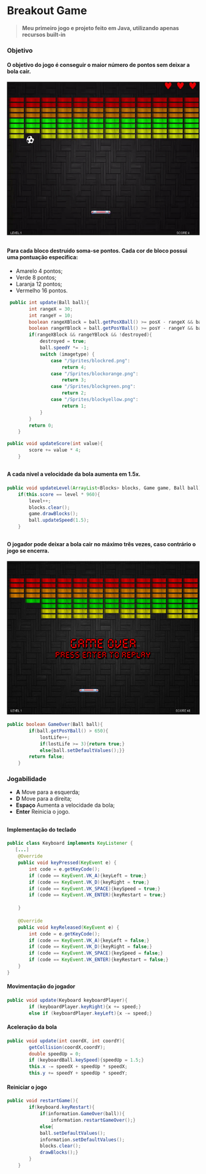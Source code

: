 # Breakout Game
> #### Meu primeiro jogo e projeto feito em Java, utilizando apenas recursos built-in 
### Objetivo
#### O objetivo do jogo é conseguir o maior número de pontos sem deixar a bola cair. 
<img src="https://github.com/marconiryan/breakout-game/blob/master/screenshot/game.gif" width="600" height="400" />

## 
#### Para cada bloco destruido soma-se pontos. Cada cor de bloco possui uma pontuação especifica:
* Amarelo 4 pontos;
* Verde 8 pontos;
* Laranja 12 pontos;
* Vermelho 16 pontos.

~~~ Java
 public int update(Ball ball){
        int rangeX = 30;
        int rangeY = 10;
        boolean rangeXBlock = ball.getPosXBall() >= posX - rangeX && ball.getPosXBall() <= posX + rangeX;
        boolean rangeYBlock = ball.getPosYBall() >= posY - rangeY && ball.getPosYBall() <= posY + rangeY;
        if(rangeXBlock && rangeYBlock && !destroyed){
            destroyed = true;
            ball.speedY *= -1;
            switch (imagetype) {
                case "/Sprites/blockred.png":
                    return 4;
                case "/Sprites/blockorange.png":
                    return 3;
                case "/Sprites/blockgreen.png":
                    return 2;
                case "/Sprites/blockyellow.png":
                    return 1;
            }
        }
        return 0;
    }
~~~
~~~ Java
public void updateScore(int value){
        score += value * 4;
    }
~~~

## 
#### A cada nivel a velocidade da bola aumenta em 1.5x.
~~~ Java
public void updateLevel(ArrayList<Blocks> blocks, Game game, Ball ball){
    if(this.score == level * 960){
        level++;
        blocks.clear();
        game.drawBlocks();
        ball.updateSpeed(1.5);
    }
~~~ 
## 
#### O jogador pode deixar a bola cair no máximo três vezes, caso contrário o jogo se encerra.
<img src="https://github.com/marconiryan/breakout-game/blob/master/screenshot/gameover.PNG" width="600" height="400" />

~~~ Java
public boolean GameOver(Ball ball){
        if(ball.getPosYBall() > 650){
            lostLife++;
            if(lostLife >= 3){return true;}
            else{ball.setDefaultValues();}}
        return false;
    }
~~~
### Jogabilidade
* **A** Move para a esquerda;
* **D** Move para a direita;
* **Espaço** Aumenta a velocidade da bola;
* **Enter** Reinicia o jogo.
##
#### Implementação do teclado
~~~ Java
public class Keyboard implements KeyListener {
   [...]
    @Override
    public void keyPressed(KeyEvent e) {
        int code = e.getKeyCode();
        if (code == KeyEvent.VK_A){keyLeft = true;}
        if (code == KeyEvent.VK_D){keyRight = true;}
        if (code == KeyEvent.VK_SPACE){keySpeed = true;}
        if (code == KeyEvent.VK_ENTER){keyRestart = true;}

    }

    @Override
    public void keyReleased(KeyEvent e) {
        int code = e.getKeyCode();
        if (code == KeyEvent.VK_A){keyLeft = false;}
        if (code == KeyEvent.VK_D){keyRight = false;}
        if (code == KeyEvent.VK_SPACE){keySpeed = false;}
        if (code == KeyEvent.VK_ENTER){keyRestart = false;}
    }
}
~~~ 
#### Movimentação do jogador
~~~ Java
public void update(Keyboard keyboardPlayer){
        if (keyboardPlayer.keyRight){x += speed;}
        else if (keyboardPlayer.keyLeft){x -= speed;}
~~~ 
#### Aceleração da bola
~~~ Java
public void update(int coordX, int coordY){
        getCollision(coordX,coordY);
        double speedUp = 0;
        if (keyboardBall.keySpeed){speedUp = 1.5;}
        this.x -= speedX + speedUp * speedX;
        this.y += speedY + speedUp * speedY;
~~~
#### Reiniciar o jogo
~~~ Java
public void restartGame(){
        if(keyboard.keyRestart){
            if(information.GameOver(ball)){
                information.restartGameOver();}
            else{
            ball.setDefaultValues();
            information.setDefaultValues();
            blocks.clear();
            drawBlocks();}
        }
    }
~~~

